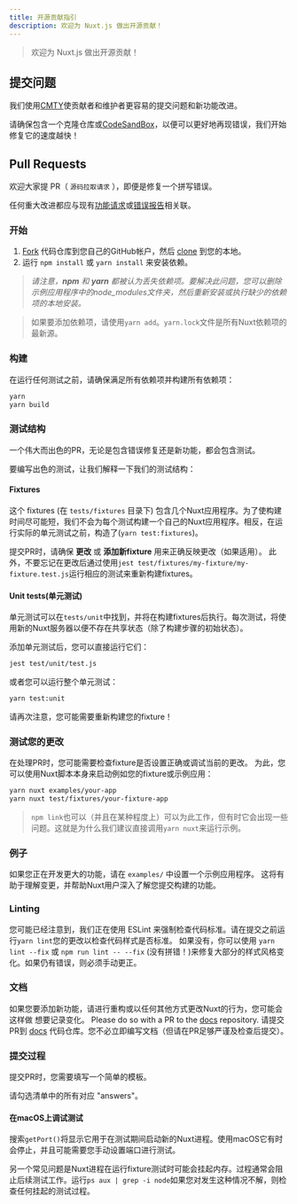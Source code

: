 ```yaml
---
title: 开源贡献指引
description: 欢迎为 Nuxt.js 做出开源贡献！
---
```


> 欢迎为 Nuxt.js 做出开源贡献！

## 提交问题

我们使用[CMTY](https://cmty.nuxtjs.org/)使贡献者和维护者更容易的提交问题和新功能改进。

请确保包含一个克隆仓库或[CodeSandBox](https://template.nuxtjs.org/)，以便可以更好地再现错误，我们开始修复它的速度越快！

## Pull Requests

欢迎大家提 PR（ `源码拉取请求` ），即便是修复一个拼写错误。

任何重大改进都应与现有[功能请求](https://feature.nuxtjs.org/)或[错误报告](https://bug.nuxtjs.org/)相关联。

### 开始

1. [Fork](https://help.github.com/articles/fork-a-repo/) 代码仓库到您自己的GitHub帐户，然后 [clone](https://help.github.com/articles/cloning-a-repository/) 到您的本地。
2. 运行 `npm install` 或 `yarn install` 来安装依赖。

> _请注意，**npm** 和 **yarn** 都被认为丢失依赖项。要解决此问题，您可以删除示例应用程序中的node_modules文件夹，然后重新安装或执行缺少的依赖项的本地安装。_

> 如果要添加依赖项，请使用`yarn add`。`yarn.lock`文件是所有Nuxt依赖项的最新源。

### 构建

在运行任何测试之前，请确保满足所有依赖项并构建所有依赖项：

 ```sh
yarn
yarn build
```

### 测试结构

一个伟大而出色的PR，无论是包含错误修复还是新功能，都会包含测试。

要编写出色的测试，让我们解释一下我们的测试结构：

#### Fixtures

这个 fixtures (在 `tests/fixtures` 目录下) 包含几个Nuxt应用程序。为了使构建时间尽可能短，我们不会为每个测试构建一个自己的Nuxt应用程序。相反，在运行实际的单元测试之前，构造了(`yarn test:fixtures`)。

提交PR时，请确保 **更改** 或 **添加新fixture** 用来正确反映更改（如果适用）。
此外，不要忘记在更改后通过使用`jest test/fixtures/my-fixture/my-fixture.test.js`运行相应的测试来重新构建fixtures。

#### Unit tests(单元测试)

单元测试可以在`tests/unit`中找到，并将在构建fixtures后执行。每次测试，将使用新的Nuxt服务器以便不存在共享状态（除了构建步骤的初始状态）。

添加单元测试后，您可以直接运行它们：

```sh
jest test/unit/test.js
```

或者您可以运行整个单元测试：

```sh
yarn test:unit
```

请再次注意，您可能需要重新构建您的fixture！

### 测试您的更改

在处理PR时，您可能需要检查fixture是否设置正确或调试当前的更改。
为此，您可以使用Nuxt脚本本身来启动例如您的fixture或示例应用：

```sh
yarn nuxt examples/your-app
yarn nuxt test/fixtures/your-fixture-app
```

> `npm link`也可以（并且在某种程度上）可以为此工作，但有时它会出现一些问题。这就是为什么我们建议直接调用`yarn nuxt`来运行示例。

### 例子

如果您正在开发更大的功能，请在 `examples/` 中设置一个示例应用程序。
这将有助于理解变更，并帮助Nuxt用户深入了解您提交构建的功能。

### Linting

您可能已经注意到，我们正在使用 ESLint 来强制检查代码标准。请在提交之前运行`yarn lint`您的更改以检查代码样式是否标准。
如果没有，你可以使用 `yarn lint --fix` 或 `npm run lint -- --fix` (没有拼错！)来修复大部分的样式风格变化。如果仍有错误，则必须手动更正。

### 文档

如果您要添加新功能，请进行重构或以任何其他方式更改Nuxt的行为，您可能会这样做
想要记录变化。 Please do so with a PR to the [docs](https://github.com/nuxt/docs/pulls) repository.
请提交PR到 [docs](https://github.com/nuxt/docs/pulls) 代码仓库。您不必立即编写文档（但请在PR足够严谨及检查后提交）。

### 提交过程

提交PR时，您需要填写一个简单的模板。

请勾选清单中的所有对应 "answers"。

#### 在macOS上调试测试

搜索`getPort()`将显示它用于在测试期间启动新的Nuxt进程。使用macOS它有时会停止，并且可能需要您手动设置端口进行测试。

另一个常见问题是Nuxt进程在运行fixture测试时可能会挂起内存。过程通常会阻止后续测试工作。运行`ps aux | grep -i node`如果您对发生这种情况不解，则检查任何挂起的测试过程。
